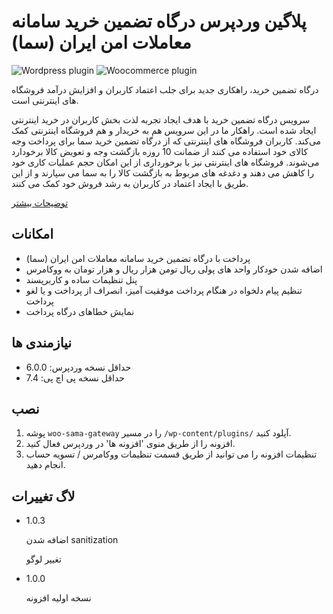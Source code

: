# پلاگین وردپرس درگاه تضمین خرید سامانه معاملات امن ایران (سما)

![Wordpress plugin](https://img.shields.io/badge/plugin-wordpress-brightgreen "wordpress badge")
![Woocommerce plugin](https://img.shields.io/badge/plugin-woocommerce-brightgreen "woocommerce badge")

درگاه تضمین خرید، راهکاری جدید برای جلب اعتماد کاربران و افزایش درآمد فروشگاه های اینترنتی است.

سرویس درگاه تضمین خرید با هدف ایجاد تجربه لذت بخش کاربران در خرید اینترنتی ایجاد شده است. راهکار ما در این سرویس هم به خریدار و هم فروشگاه اینترنتی کمک می‌کند. کاربران فروشگاه های اینترنتی که از درگاه تضمین خرید سما برای پرداخت وجه کالای خود استفاده می کنند از ضمانت 10 روزه بازگشت وجه و تعویض کالا برخودارد می‌شوند. فروشگاه های اینترنتی نیز با برخورداری از این امکان حجم عملیات کاری خود را کاهش می دهند و دغدغه های مربوط به بازگشت کالا را به سما می سپارند و از این طریق با ایجاد اعتماد در کاربران به رشد فروش خود کمک می کنند.

[توضیحات بیشتر](https://sama.ir/gipg)

## امکانات

- پرداخت با درگاه تضمین خرید سامانه معاملات امن ایران (سما)
- اضافه شدن خودکار واحد های پولی ریال تومن هزار ریال و هزار تومان به ووکامرس
- پنل تنظیمات ساده و کاربرپسند
- تنظیم پیام دلخواه در هنگام پرداخت موفقیت آمیز، انصراف از پرداخت و یا لغو پرداخت
- نمایش خطاهای درگاه پرداخت

## نیازمندی ها

- حداقل نسخه وردپرس: 6.0.0
- حداقل نسخه پی اچ پی: 7.4

## نصب

1. پوشه `woo-sama-gateway` را در مسیر `/wp-content/plugins/` آپلود کنید.
2. افزونه را از طریق منوی 'افزونه ها' در وردپرس فعال کنید.
3. تنظیمات افزونه را می توانید از طریق قسمت تنظیمات ووکامرس / تسویه حساب انجام دهید.

## لاگ تغییرات

- 1.0.3

  اضافه شدن sanitization

  تغییر لوگو

- 1.0.0

  نسخه اولیه افزونه

